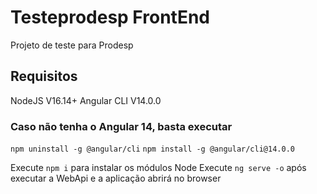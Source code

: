 # Testeprodesp FrontEnd

Projeto de teste para Prodesp

## Requisitos

NodeJS V16.14+
Angular CLI V14.0.0
### Caso não tenha o Angular 14, basta executar
`npm uninstall -g @angular/cli`
`npm install -g @angular/cli@14.0.0`

Execute `npm i` para instalar os módulos Node
Execute `ng serve -o` após executar a WebApi e a aplicação abrirá no browser
